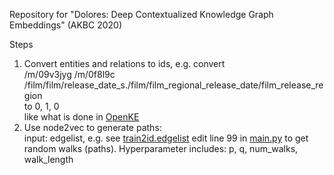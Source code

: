 Repository for "Dolores: Deep Contextualized Knowledge Graph Embeddings" (AKBC 2020)

Steps 
1) Convert entities and relations to ids, e.g. convert <br>
/m/09v3jyg /m/0f8l9c /film/film/release_date_s./film/film_regional_release_date/film_release_region<br>
to 0, 1, 0<br>
like what is done in <a href="https://github.com/thunlp/OpenKE/blob/OpenKE-PyTorch/benchmarks/FB15K237/train2id.txt">OpenKE</a><br>
2) Use node2vec to generate paths:<br>
input: edgelist, e.g. see <a href="https://github.com/why2011btv/node2vec_20180802/blob/master/graph/train2id.edgelist">train2id.edgelist</a>
edit line 99 in <a href="https://github.com/aditya-grover/node2vec/blob/master/src/main.py">main.py</a> to get random walks (paths).
Hyperparameter includes: p, q, num_walks, walk_length

